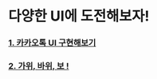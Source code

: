 # 다양한 UI에 도전해보자!

### [1. 카카오톡 UI 구현해보기](./kakaotalk/README.md)
### [2. 가위, 바위, 보 !](./rsp_game/README.md)